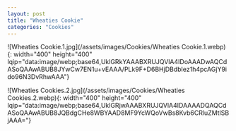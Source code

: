 ```yaml
---
layout: post
title: "Wheaties Cookie"
categories: "Cookies"
---
```

![Wheaties Cookie.1.jpg](/assets/images/Cookies/Wheaties Cookie.1.webp){: width="400" height="400" lqip="data:image/webp;base64,UklGRkYAAABXRUJQVlA4IDoAAADwAQCdASoQAAwABUB8JYwCw7EN1u+vEAAA/PLk9F+D6BHjDBdbIez1h4pcAGjY9ido96N3DvRhwAAA"}

![Wheaties Cookies.2.jpg](/assets/images/Cookies/Wheaties Cookies.2.webp){: width="400" height="400" lqip="data:image/webp;base64,UklGRjwAAABXRUJQVlA4IDAAAADQAQCdASoQAAwABUB8JQBdgCHe8WBYAAD8MF9YcWQoVwBs8Kvb6CRluZMtlSBjAAA="}

